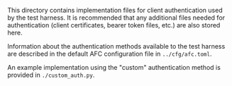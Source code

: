 This directory contains implementation files for client authentication used by the test harness. It is recommended that any additional files needed for authentication (client certificates, bearer token files, etc.) are also stored here.

Information about the authentication methods available to the test harness are described in the default AFC configuration file in `../cfg/afc.toml`.

An example implementation using the "custom" authentication method is provided in `./custom_auth.py`.